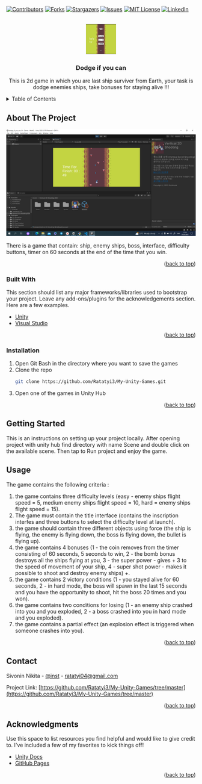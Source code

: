[![Contributors][contributors-shield]][contributors-url]
[![Forks][forks-shield]][forks-url]
[![Stargazers][stars-shield]][stars-url]
[![Issues][issues-shield]][issues-url]
[![MIT License][license-shield]][license-url]
[![LinkedIn][linkedin-shield]][linkedin-url]



<!-- PROJECT LOGO -->
<br />
<div align="center">
  <img src="https://github.com/Ratatyi3/My-Unity-Games/blob/master/Games%20Description%20Stuff/dodge/logo.png" alt="Logo" width="80" height="80">

  <h3 align="center">Dodge if you can</h3>

  <p align="center">
    This is 2d game in which you are last ship surviver from Earth, your task is dodge enemies ships, take bonuses for staying alive !!!
    <br />
  </p>
</div>



<!-- TABLE OF CONTENTS -->
<details>
  <summary>Table of Contents</summary>
  <ol>
    <li>
      <a href="#about-the-project">About The Project</a>
      <ul>
        <li><a href="#built-with">Built With</a></li>
      </ul>
    </li>
    <li>
      <a href="#getting-started">Getting Started</a>
      <ul>
        <li><a href="#installation">Installation</a></li>
      </ul>
    </li>
    <li><a href="#usage">Usage</a></li>
    <li><a href="#roadmap">Roadmap</a></li>
    <li><a href="#contact">Contact</a></li>
    <li><a href="#acknowledgments">Acknowledgments</a></li>
  </ol>
</details>



<!-- ABOUT THE PROJECT -->
## About The Project

<img src="https://github.com/Ratatyi3/My-Unity-Games/blob/master/Games%20Description%20Stuff/dodge/1.png" alt="Logo">

There is a game that contain: ship, enemy ships, boss, interface, difficulty buttons, timer on 60 seconds at the end of the time that you win. 

<p align="right">(<a href="#readme-top">back to top</a>)</p>



### Built With

This section should list any major frameworks/libraries used to bootstrap your project. Leave any add-ons/plugins for the acknowledgements section. Here are a few examples.

* [Unity]
* [Visual Studio]

<p align="right">(<a href="#readme-top">back to top</a>)</p>


### Installation

1. Open Git Bash in the directory where you want to save the games
2. Clone the repo
   ```sh
   git clone https://github.com/Ratatyi3/My-Unity-Games.git
   ```
3. Open one of the games in Unity Hub

<p align="right">(<a href="#readme-top">back to top</a>)</p>



<!-- GETTING STARTED -->
## Getting Started

This is an instructions on setting up your project locally.
After opening project with unity hub find directory with name Scene and double click on the available scene. Then tap to Run project and enjoy the game.


<!-- USAGE EXAMPLES -->
## Usage
The game contains the following criteria : 
1) the game contains three difficulty levels (easy - enemy ships flight speed = 5, medium enemy ships flight speed = 10, hard = enemy ships flight speed = 15).
2) The game must contain the title interface (contains the inscription interfes and three buttons to select the difficulty level at launch). 
3) the game should contain three different objects using force (the ship is flying, the enemy is flying down, the boss is flying down, the bullet is flying up). 
4) the game contains 4 bonuses (1 - the coin removes from the timer consisting of 60 seconds, 5 seconds to win, 2 - the bomb bonus destroys all the ships flying at you, 3 - the super power - gives + 3 to the speed of movement of your ship, 4 - super shot power - makes it possible to shoot and destroy enemy ships) +.
5) the game contains 2 victory conditions (1 - you stayed alive for 60 seconds, 2 - in hard mode, the boss will spawn in the last 15 seconds and you have the opportunity to shoot, hit the boss 20 times and you won). 
6) the game contains two conditions for losing (1 - an enemy ship crashed into you and you exploded, 2 - a boss crashed into you in hard mode and you exploded). 
7) the game contains a partial effect (an explosion effect is triggered when someone crashes into you).

<p align="right">(<a href="#readme-top">back to top</a>)</p>


<!-- CONTACT -->
## Contact

Sivonin Nikita - [@inst](https://www.instagram.com/duuwindi/) - ratatyi04@gmail.com

Project Link: [https://github.com/Ratatyi3/My-Unity-Games/tree/master](https://github.com/Ratatyi3/My-Unity-Games/tree/master)

<p align="right">(<a href="#readme-top">back to top</a>)</p>



<!-- ACKNOWLEDGMENTS -->
## Acknowledgments

Use this space to list resources you find helpful and would like to give credit to. I've included a few of my favorites to kick things off!

* [Unity Docs](https://docs.unity.com/)
* [GitHub Pages](https://pages.github.com)

<p align="right">(<a href="#readme-top">back to top</a>)</p>



<!-- MARKDOWN LINKS & IMAGES -->
<!-- https://www.markdownguide.org/basic-syntax/#reference-style-links -->
[contributors-shield]: https://img.shields.io/github/contributors/othneildrew/Best-README-Template.svg?style=for-the-badge
[contributors-url]: https://github.com/othneildrew/Best-README-Template/graphs/contributors
[forks-shield]: https://img.shields.io/github/forks/othneildrew/Best-README-Template.svg?style=for-the-badge
[forks-url]: https://github.com/othneildrew/Best-README-Template/network/members
[stars-shield]: https://img.shields.io/github/stars/othneildrew/Best-README-Template.svg?style=for-the-badge
[stars-url]: https://github.com/othneildrew/Best-README-Template/stargazers
[issues-shield]: https://img.shields.io/github/issues/othneildrew/Best-README-Template.svg?style=for-the-badge
[issues-url]: https://github.com/othneildrew/Best-README-Template/issues
[license-shield]: https://img.shields.io/github/license/othneildrew/Best-README-Template.svg?style=for-the-badge
[license-url]: https://github.com/othneildrew/Best-README-Template/blob/master/LICENSE.txt
[linkedin-shield]: https://img.shields.io/badge/-LinkedIn-black.svg?style=for-the-badge&logo=linkedin&colorB=555
[linkedin-url]: https://linkedin.com/in/othneildrew
[product-screenshot]: images/screenshot.png
[Unity]: https://unity.com/ru/download
[Visual Studio]: https://visualstudio.microsoft.com/ru/
